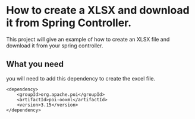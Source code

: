 # How to create a XLSX and download it from Spring Controller.

This project will give an example of how to create an XLSX file and download it from your spring controller.

## What you need
  you will need to add this dependency to create the excel file.
```
<dependency>
	<groupId>org.apache.poi</groupId>
	<artifactId>poi-ooxml</artifactId>
	<version>3.15</version>
</dependency>
```

